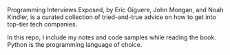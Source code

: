 Programming Interviews Exposed, by Eric Giguere, John Mongan, and Noah Kindler,
is a curated collection of tried-and-true advice on how to get into top-tier tech 
companies.

In this repo, I include my notes and code samples while reading the book.
Python is the programming language of choice.

